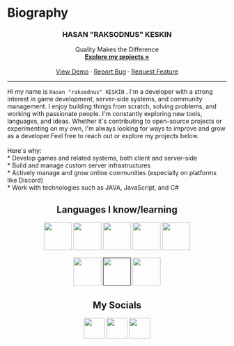 # Biography

<a id="readme-top"></a>
<div align="center">
  <h3 align="center">HASAN "RAKSODNUS" KESKIN</h3>

  <p align="center">
    Quality Makes the Difference
    <br />
    <a href="https://github.com/hk-raksodnus"><strong>Explore my projects »</strong></a>
    <br />
    <br />
    <a href="https://github.com/hk-raksodnus">View Demo</a>
    &middot;
    <a href="https://github.com/hk-raksodnus">Report Bug</a>
    &middot;
    <a href="https://github.com/hk-raksodnus">Request Feature</a>
  </p>
</div>



<!-- TABLE OF CONTENTS -->
<!--<details>
  <summary>Table of Contents</summary>
  <ol>
    <li>
      <a href="#about-the-project">About The Project</a>
      <ul>
        <li><a href="#built-with">Built With</a></li>
      </ul>
    </li>
    <li>
      <a href="#getting-started">Getting Started</a>
      <ul>
        <li><a href="#prerequisites">Prerequisites</a></li>
        <li><a href="#installation">Installation</a></li>
      </ul>
    </li>
    <li><a href="#usage">Usage</a></li>
    <li><a href="#roadmap">Roadmap</a></li>
    <li><a href="#contributing">Contributing</a></li>
    <li><a href="#license">License</a></li>
    <li><a href="#contact">Contact</a></li>
    <li><a href="#acknowledgments">Acknowledgments</a></li>
  </ol>
</details> -->



<!-- ABOUT THE PROJECT -->
<!-- ## About The Project -->

<hr> <!--[![Product Name Screen Shot][product-screenshot]](https://example.com)-->

Hi my name is  `Hasan "raksodnus" KESKİN`  . I'm a developer with a strong interest in game development, server-side systems, and community management. I enjoy building things from scratch, solving problems, and working with passionate people. I'm constantly exploring new tools, languages, and ideas. Whether it's contributing to open-source projects or experimenting on my own, I'm always looking for ways to improve and grow as a developer.Feel free to reach out or explore my projects below.
<br>
<br>
Here's why:
<br>* Develop games and related systems, both client and server-side
<br>* Build and manage custom server infrastructures
<br>* Actively manage and grow online communities (especially on platforms like Discord)
<br>* Work with technologies such as JAVA, JavaScript, and C#
<div align="center">
<p><h2>Languages ​​I know/learning</h2></p>
<a href="https://www.w3.org/html/">
<img src="https://cdn-icons-png.flaticon.com/128/1891/1891365.png" width="64" height="64"></a>

<a href="https://ecma-international.org/publications-and-standards/standards/ecma-262/">
<img src="https://cdn-icons-png.flaticon.com/128/1073/1073463.png" width="64" height="64"></a>

<a href="https://www.php.net">
<img src="https://cdn-icons-png.flaticon.com/128/15773/15773201.png" width="64" height="64"></a>

<a href="https://www.java.com/tr/">
<img src="https://cdn-icons-png.flaticon.com/128/644/644609.png" width="64" height="64"></a>

<a href="https://www.python.org">
<img src="https://media.discordapp.net/attachments/1105508287383879731/1381638026991763586/pythonn.png?ex=68483e2f&is=6846ecaf&hm=650c07b225b2527a142c9785371f699185c2f93f2aadcae4ed84c21150734731&=&format=webp&quality=lossless" width="64" height="64"></a>
<p> </p>

<a href="https://www.w3schools.com/css/">
<img src="https://cdn-icons-png.flaticon.com/128/1045/1045906.png" width="64" height="64"></a>

<a href=" ">
<img src="https://cdn.discordapp.com/attachments/1105508287383879731/1381642292980613141/68747470733a2f2f63646e2d69636f6e732d706e672e666c617469636f6e2e636f6d2f3132382f31313232392f31313232393430322e706e67.png?ex=68484228&is=6846f0a8&hm=ca08d748a8cc1a2d910598de83b4bd60c82742826584e1b0a7f15ddfa7322034" width="64" height="64"></a>

<a href="https://isocpp.org">
<img src="https://cdn-icons-png.flaticon.com/128/11068/11068860.png" width="64" height="64"></a>

</div>

<div align="center">
<p><h2>My Socials</h2></p>
<a href="https://www.linkedin.com/in/raksodnus/">
<img src="https://cdn-icons-png.flaticon.com/512/4096/4096186.png" width="48" height="48"></a>

<a href="https://www.instagram.com/_.raksodnus/">
<img src="https://cdn-icons-png.flaticon.com/128/4096/4096260.png" width="48" height="48"></a>

<a href="https://discord.com/users/551072969728851988">
<img src="https://cdn-icons-png.flaticon.com/128/2504/2504896.png" width="48" height="48"></a>
</div>


<!--### Built With

This section should list any major frameworks/libraries used to bootstrap your project. Leave any add-ons/plugins for the acknowledgements section. Here are a few examples.

* [![Next][Next.js]][Next-url]
* [![React][React.js]][React-url]
* [![Vue][Vue.js]][Vue-url]
* [![Angular][Angular.io]][Angular-url]
* [![Svelte][Svelte.dev]][Svelte-url]
* [![Laravel][Laravel.com]][Laravel-url]
* [![Bootstrap][Bootstrap.com]][Bootstrap-url]
* [![JQuery][JQuery.com]][JQuery-url]

<p align="right">(<a href="#readme-top">back to top</a>)</p>



<!-- GETTING STARTED -->
<!--## Getting Started

This is an example of how you may give instructions on setting up your project locally.
To get a local copy up and running follow these simple example steps.

### Prerequisites

This is an example of how to list things you need to use the software and how to install them.
* npm
  ```sh
  npm install npm@latest -g
  ```

### Installation

_Below is an example of how you can instruct your audience on installing and setting up your app. This template doesn't rely on any external dependencies or services._

1. Get a free API Key at [https://example.com](https://example.com)
2. Clone the repo
   ```sh
   git clone https://github.com/github_username/repo_name.git
   ```
3. Install NPM packages
   ```sh
   npm install
   ```
4. Enter your API in `config.js`
   ```js
   const API_KEY = 'ENTER YOUR API';
   ```
5. Change git remote url to avoid accidental pushes to base project
   ```sh
   git remote set-url origin github_username/repo_name
   git remote -v # confirm the changes
   ```

<p align="right">(<a href="#readme-top">back to top</a>)</p>



<!-- USAGE EXAMPLES -->
<!--## Usage

Use this space to show useful examples of how a project can be used. Additional screenshots, code examples and demos work well in this space. You may also link to more resources.

_For more examples, please refer to the [Documentation](https://example.com)_

<p align="right">(<a href="#readme-top">back to top</a>)</p>



<!-- ROADMAP -->
<!--## Roadmap

- [x] Add Changelog
- [x] Add back to top links
- [ ] Add Additional Templates w/ Examples
- [ ] Add "components" document to easily copy & paste sections of the readme
- [ ] Multi-language Support
    - [ ] Chinese
    - [ ] Spanish

See the [open issues](https://github.com/othneildrew/Best-README-Template/issues) for a full list of proposed features (and known issues).

<p align="right">(<a href="#readme-top">back to top</a>)</p>



<!-- CONTRIBUTING -->
<!--## Contributing

Contributions are what make the open source community such an amazing place to learn, inspire, and create. Any contributions you make are **greatly appreciated**.

If you have a suggestion that would make this better, please fork the repo and create a pull request. You can also simply open an issue with the tag "enhancement".
Don't forget to give the project a star! Thanks again!

1. Fork the Project
2. Create your Feature Branch (`git checkout -b feature/AmazingFeature`)
3. Commit your Changes (`git commit -m 'Add some AmazingFeature'`)
4. Push to the Branch (`git push origin feature/AmazingFeature`)
5. Open a Pull Request

### Top contributors:

<a href="https://github.com/othneildrew/Best-README-Template/graphs/contributors">
  <img src="https://contrib.rocks/image?repo=othneildrew/Best-README-Template" alt="contrib.rocks image" />
</a>

<p align="right">(<a href="#readme-top">back to top</a>)</p>



<!-- LICENSE -->
<!--## License

Distributed under the Unlicense License. See `LICENSE.txt` for more information.

<p align="right">(<a href="#readme-top">back to top</a>)</p>



<!-- CONTACT -->
<!--## Contact

Your Name - [@your_twitter](https://twitter.com/your_username) - email@example.com

Project Link: [https://github.com/your_username/repo_name](https://github.com/your_username/repo_name)

<p align="right">(<a href="#readme-top">back to top</a>)</p>



<!-- ACKNOWLEDGMENTS -->
<!--## Acknowledgments

Use this space to list resources you find helpful and would like to give credit to. I've included a few of my favorites to kick things off!

* [Choose an Open Source License](https://choosealicense.com)
* [GitHub Emoji Cheat Sheet](https://www.webpagefx.com/tools/emoji-cheat-sheet)
* [Malven's Flexbox Cheatsheet](https://flexbox.malven.co/)
* [Malven's Grid Cheatsheet](https://grid.malven.co/)
* [Img Shields](https://shields.io)
* [GitHub Pages](https://pages.github.com)
* [Font Awesome](https://fontawesome.com)
* [React Icons](https://react-icons.github.io/react-icons/search)

<p align="right">(<a href="#readme-top">back to top</a>)</p>



<!-- MARKDOWN LINKS & IMAGES -->
<!-- https://www.markdownguide.org/basic-syntax/#reference-style-links -->
<!--[contributors-shield]: https://img.shields.io/github/contributors/othneildrew/Best-README-Template.svg?style=for-the-badge
[contributors-url]: https://github.com/othneildrew/Best-README-Template/graphs/contributors
[forks-shield]: https://img.shields.io/github/forks/othneildrew/Best-README-Template.svg?style=for-the-badge
[forks-url]: https://github.com/othneildrew/Best-README-Template/network/members
[stars-shield]: https://img.shields.io/github/stars/othneildrew/Best-README-Template.svg?style=for-the-badge
[stars-url]: https://github.com/othneildrew/Best-README-Template/stargazers
[issues-shield]: https://img.shields.io/github/issues/othneildrew/Best-README-Template.svg?style=for-the-badge
[issues-url]: https://github.com/othneildrew/Best-README-Template/issues
[license-shield]: https://img.shields.io/github/license/othneildrew/Best-README-Template.svg?style=for-the-badge
[license-url]: https://github.com/othneildrew/Best-README-Template/blob/master/LICENSE.txt
[linkedin-shield]: https://img.shields.io/badge/-LinkedIn-black.svg?style=for-the-badge&logo=linkedin&colorB=555
[linkedin-url]: https://linkedin.com/in/othneildrew
[product-screenshot]: images/screenshot.png
[Next.js]: https://img.shields.io/badge/next.js-000000?style=for-the-badge&logo=nextdotjs&logoColor=white
[Next-url]: https://nextjs.org/
[React.js]: https://img.shields.io/badge/React-20232A?style=for-the-badge&logo=react&logoColor=61DAFB
[React-url]: https://reactjs.org/
[Vue.js]: https://img.shields.io/badge/Vue.js-35495E?style=for-the-badge&logo=vuedotjs&logoColor=4FC08D
[Vue-url]: https://vuejs.org/
[Angular.io]: https://img.shields.io/badge/Angular-DD0031?style=for-the-badge&logo=angular&logoColor=white
[Angular-url]: https://angular.io/
[Svelte.dev]: https://img.shields.io/badge/Svelte-4A4A55?style=for-the-badge&logo=svelte&logoColor=FF3E00
[Svelte-url]: https://svelte.dev/
[Laravel.com]: https://img.shields.io/badge/Laravel-FF2D20?style=for-the-badge&logo=laravel&logoColor=white
[Laravel-url]: https://laravel.com
[Bootstrap.com]: https://img.shields.io/badge/Bootstrap-563D7C?style=for-the-badge&logo=bootstrap&logoColor=white
[Bootstrap-url]: https://getbootstrap.com
[JQuery.com]: https://img.shields.io/badge/jQuery-0769AD?style=for-the-badge&logo=jquery&logoColor=white
[JQuery-url]: https://jquery.com 
